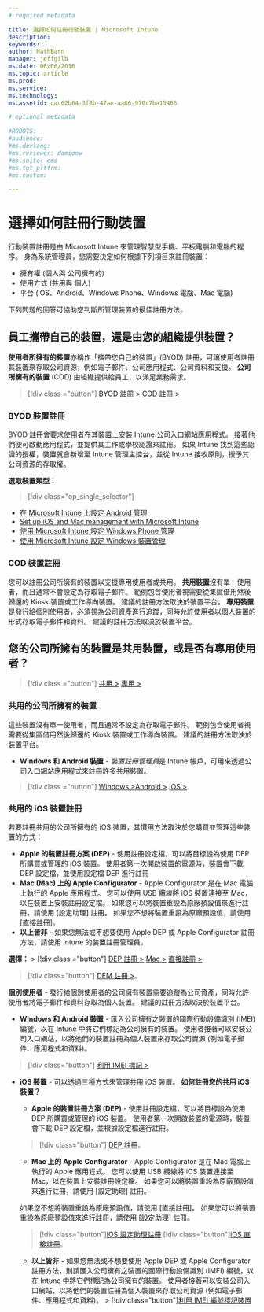 ```yaml
---
# required metadata

title: 選擇如何註冊行動裝置 | Microsoft Intune
description:
keywords:
author: NathBarn
manager: jeffgilb
ms.date: 06/06/2016
ms.topic: article
ms.prod:
ms.service:
ms.technology:
ms.assetid: cac62b64-3f8b-47ae-aa66-970c7ba15466

# optional metadata

#ROBOTS:
#audience:
#ms.devlang:
#ms.reviewer: damionw
#ms.suite: ems
#ms.tgt_pltfrm:
#ms.custom:

---
```


# 選擇如何註冊行動裝置

行動裝置註冊是由 Microsoft Intune 來管理智慧型手機、平板電腦和電腦的程序。 身為系統管理員，您需要決定如何根據下列項目來註冊裝置︰

 -  擁有權 (個人與 公司擁有的)
 -  使用方式 (共用與 個人)
 -  平台 (iOS、Android、Windows Phone、Windows 電腦、Mac 電腦)

下列問題的回答可協助您判斷所管理裝置的最佳註冊方法。

## **員工攜帶自己的裝置，還是由您的組織提供裝置？**

  **使用者所擁有的裝置**亦稱作「攜帶您自己的裝置」(BYOD) 註冊，可讓使用者註冊其裝置來存取公司資源，例如電子郵件、公司應用程式、公司資料和支援。 **公司所擁有的裝置** (COD) 由組織提供給員工，以滿足業務需求。
  > [!div class ="button"]   [BYOD 註冊 >](#byod-device-enrollment)   [COD 註冊 >](cod-device-enrollment)

### BYOD 裝置註冊

BYOD 註冊會要求使用者在其裝置上安裝 Intune 公司入口網站應用程式。 接著他們便可啟動應用程式，並提供其工作或學校認證來註冊。 如果 Intune 找到這些認證的授權，裝置就會新增至 Intune 管理主控台，並從 Intune 接收原則，授予其公司資源的存取權。

**選取裝置類型：**

> [!div class="op_single_selector"]
- [在 Microsoft Intune 上設定 Android 管理](..deploy-use/set-up-android-management-with-microsoft-intune.md)
- [Set up iOS and Mac management with Microsoft Intune](..deploy-use/set-up-ios-and-mac-management-with-microsoft-intune.md)
- [使用 Microsoft Intune 設定 Windows Phone 管理](..deploy-use/set-up-windows-phone-management-with-microsoft-intune.md)
- [使用 Microsoft Intune 設定 Windows 裝置管理](..deploy-use/set-up-windows-device-management-with-microsoft-intune.md)


### COD 裝置註冊

您可以註冊公司所擁有的裝置以支援專用使用者或共用。  **共用裝置**沒有單一使用者，而且通常不會設定為存取電子郵件。 範例包含使用者視需要從集區借用然後歸還的 Kiosk 裝置或工作導向裝置。 建議的註冊方法取決於裝置平台。 **專用裝置**是發行給個別使用者，必須視為公司資產進行追蹤，同時允許使用者以個人裝置的形式存取電子郵件和資料。 建議的註冊方法取決於裝置平台。

## **您的公司所擁有的裝置是共用裝置，或是否有專用使用者？**

> [!div class ="button"] [共用 >](#Shared-company-owned-devices)   [專用 >](..deploy-use/get-ready-to-enroll-devices-in-microsoft-intune)


### 共用的公司所擁有的裝置

這些裝置沒有單一使用者，而且通常不設定為存取電子郵件。 範例包含使用者視需要從集區借用然後歸還的 Kiosk 裝置或工作導向裝置。 建議的註冊方法取決於裝置平台。

  - **Windows 和 Android 裝置** - *裝置註冊管理員*是 Intune 帳戶，可用來透過公司入口網站應用程式來註冊許多共用裝置。
  > [!div class ="button"]   [Windows >](../deploy-use/enroll-corporate-owned-devices-with-the-device-enrollment-manager-in-microsoft-intune)[Android >](../deploy-use/enroll-corporate-owned-devices-with-the-device-enrollment-manager-in-microsoft-intune) [iOS >](#shared-ios-device-enrollment)

### 共用的 iOS 裝置註冊

若要註冊共用的公司所擁有的 iOS 裝置，其慣用方法取決於您購買並管理這些裝置的方式︰

  - **Apple 的裝置註冊方案 (DEP)** - 使用註冊設定檔，可以將目標設為使用 DEP 所購買或管理的 iOS 裝置。 使用者第一次開啟裝置的電源時，裝置會下載 DEP 設定檔，並使用設定檔 DEP 進行註冊
  - **Mac (Mac) 上的 Apple Configurator** - Apple Configurator 是在 Mac 電腦上執行的 Apple 應用程式。 您可以使用 USB 纜線將 iOS 裝置連接至 Mac，以在裝置上安裝註冊設定檔。 如果您可以將裝置重設為原廠預設值來進行註冊，請使用 [設定助理] 註冊。 如果您不想將裝置重設為原廠預設值，請使用 [直接註冊]。
  - **以上皆非** - 如果您無法或不想要使用 Apple DEP 或 Apple Configurator 註冊方法，請使用 Intune 的裝置註冊管理員。

  **選擇：**
    > [!div class ="button"]      [DEP 註冊 >](../deploy-use/ios-device-enrollment-program-in-microsoft-intune) [Mac >](../deploy-use/ios-setup-assistant-enrollment-in-microsoft-intune) [直接註冊 >](../deploy-use/ios-direct-enrollment-in-microsoft-intune)  

  > [!div class="button"]     [DEM 註冊 >](../deploy-use/enroll-corporate-owned-devices-with-the-device-enrollment-manager-in-microsoft-intune)。

**個別使用者** - 發行給個別使用者的公司擁有裝置需要追蹤為公司資產，同時允許使用者將電子郵件和資料存取為個人裝置。 建議的註冊方法取決於裝置平台。

  - **Windows 和 Android 裝置** - 匯入公司擁有之裝置的國際行動設備識別 (IMEI) 編號，以在 Intune 中將它們標記為公司擁有的裝置。 使用者接著可以安裝公司入口網站，以將他們的裝置註冊為個人裝置來存取公司資源 (例如電子郵件、應用程式和資料)。
  > [!div class="button"]   [利用 IMEI 標記 >](../deploy-use/specify-corporate-owned-devices-with-international-mobile-equipment-identity-imei-numbers)

  - **iOS 裝置** - 可以透過三種方式來管理共用 iOS 裝置。  **如何註冊您的共用 iOS 裝置？**

    - **Apple 的裝置註冊方案 (DEP)** - 使用註冊設定檔，可以將目標設為使用 DEP 所購買或管理的 iOS 裝置。 使用者第一次開啟裝置的電源時，裝置會下載 DEP 設定檔，並根據設定檔進行註冊。
    > [!div class="button"]     [DEP 註冊](../deploy-use/ios-device-enrollment-program-in-microsoft-intune)。

    - **Mac 上的 Apple Configurator** - Apple Configurator 是在 Mac 電腦上執行的 Apple 應用程式。 您可以使用 USB 纜線將 iOS 裝置連接至 Mac，以在裝置上安裝註冊設定檔。 如果您可以將裝置重設為原廠預設值來進行註冊，請使用 [設定助理] 註冊。

    如果您不想將裝置重設為原廠預設值，請使用 [直接註冊]。
    如果您可以將裝置重設為原廠預設值來進行註冊，請使用 [設定助理] 註冊。
    > [!div class="button"][iOS 設定助理註冊](../deploy-use/ios-setup-assistant-enrollment-in-microsoft-intune) [!div class="button"][iOS 直接註冊](../deploy-use/ios-direct-enrollment-in-microsoft-intune)。

    - **以上皆非** - 如果您無法或不想要使用 Apple DEP 或 Apple Configurator 註冊方法，則請匯入公司擁有之裝置的國際行動設備識別 (IMEI) 編號，以在 Intune 中將它們標記為公司擁有的裝置。 使用者接著可以安裝公司入口網站，以將他們的裝置註冊為個人裝置來存取公司資源 (例如電子郵件、應用程式和資料)。 > [!div class="button"][利用 IMEI 編號標記裝置](../deploy-use/specify-corporate-owned-devices-with-international-mobile-equipment-identity-imei-numbers)


<!--HONumber=Jun16_HO2-->


